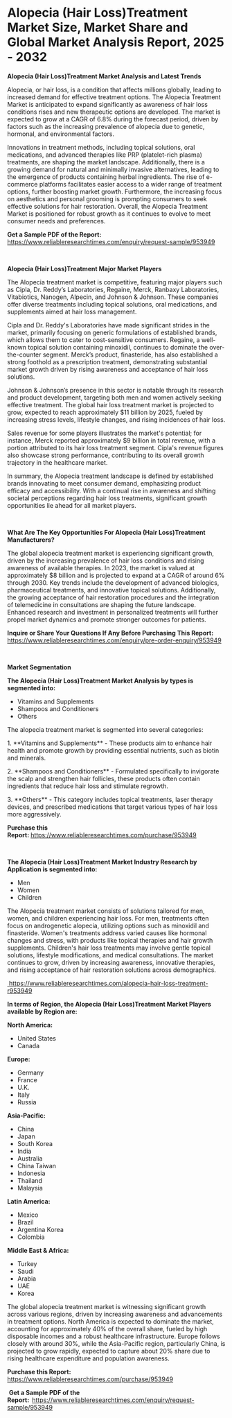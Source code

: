 <p><h1>Alopecia (Hair Loss)Treatment Market Size, Market Share and Global Market Analysis Report, 2025 - 2032</h1></p><p><strong>Alopecia (Hair Loss)Treatment Market Analysis and Latest Trends</strong></p>
<p><p>Alopecia, or hair loss, is a condition that affects millions globally, leading to increased demand for effective treatment options. The Alopecia Treatment Market is anticipated to expand significantly as awareness of hair loss conditions rises and new therapeutic options are developed. The market is expected to grow at a CAGR of 6.8% during the forecast period, driven by factors such as the increasing prevalence of alopecia due to genetic, hormonal, and environmental factors. </p><p>Innovations in treatment methods, including topical solutions, oral medications, and advanced therapies like PRP (platelet-rich plasma) treatments, are shaping the market landscape. Additionally, there is a growing demand for natural and minimally invasive alternatives, leading to the emergence of products containing herbal ingredients. The rise of e-commerce platforms facilitates easier access to a wider range of treatment options, further boosting market growth. Furthermore, the increasing focus on aesthetics and personal grooming is prompting consumers to seek effective solutions for hair restoration. Overall, the Alopecia Treatment Market is positioned for robust growth as it continues to evolve to meet consumer needs and preferences.</p></p>
<p><strong>Get a Sample PDF of the Report:&nbsp;</strong> <a href="https://www.reliableresearchtimes.com/enquiry/request-sample/953949?utm_campaign=2740&utm_medium=2&utm_source=Github&utm_content=ia&utm_term=13042025&utm_id=alopecia-hair-losstreatment">https://www.reliableresearchtimes.com/enquiry/request-sample/953949</a></p>
<p>&nbsp;</p>
<p><strong>Alopecia (Hair Loss)Treatment Major Market Players</strong></p>
<p><p>The Alopecia treatment market is competitive, featuring major players such as Cipla, Dr. Reddy’s Laboratories, Regaine, Merck, Ranbaxy Laboratories, Vitabiotics, Nanogen, Alpecin, and Johnson & Johnson. These companies offer diverse treatments including topical solutions, oral medications, and supplements aimed at hair loss management.</p><p>Cipla and Dr. Reddy's Laboratories have made significant strides in the market, primarily focusing on generic formulations of established brands, which allows them to cater to cost-sensitive consumers. Regaine, a well-known topical solution containing minoxidil, continues to dominate the over-the-counter segment. Merck’s product, finasteride, has also established a strong foothold as a prescription treatment, demonstrating substantial market growth driven by rising awareness and acceptance of hair loss solutions.</p><p>Johnson & Johnson’s presence in this sector is notable through its research and product development, targeting both men and women actively seeking effective treatment. The global hair loss treatment market is projected to grow, expected to reach approximately $11 billion by 2025, fueled by increasing stress levels, lifestyle changes, and rising incidences of hair loss.</p><p>Sales revenue for some players illustrates the market's potential; for instance, Merck reported approximately $9 billion in total revenue, with a portion attributed to its hair loss treatment segment. Cipla's revenue figures also showcase strong performance, contributing to its overall growth trajectory in the healthcare market.</p><p>In summary, the Alopecia treatment landscape is defined by established brands innovating to meet consumer demand, emphasizing product efficacy and accessibility. With a continual rise in awareness and shifting societal perceptions regarding hair loss treatments, significant growth opportunities lie ahead for all market players.</p></p>
<p>&nbsp;</p>
<p><strong>What Are The Key Opportunities For Alopecia (Hair Loss)Treatment Manufacturers?</strong></p>
<p><p>The global alopecia treatment market is experiencing significant growth, driven by the increasing prevalence of hair loss conditions and rising awareness of available therapies. In 2023, the market is valued at approximately $8 billion and is projected to expand at a CAGR of around 6% through 2030. Key trends include the development of advanced biologics, pharmaceutical treatments, and innovative topical solutions. Additionally, the growing acceptance of hair restoration procedures and the integration of telemedicine in consultations are shaping the future landscape. Enhanced research and investment in personalized treatments will further propel market dynamics and promote stronger outcomes for patients.</p></p>
<p><strong>Inquire or Share Your Questions If Any Before Purchasing This Report:</strong> <a href="https://www.reliableresearchtimes.com/enquiry/pre-order-enquiry/953949?utm_campaign=2740&utm_medium=2&utm_source=Github&utm_content=ia&utm_term=13042025&utm_id=alopecia-hair-losstreatment">https://www.reliableresearchtimes.com/enquiry/pre-order-enquiry/953949</a></p>
<p>&nbsp;</p>
<p><strong>Market Segmentation</strong></p>
<p><strong>The Alopecia (Hair Loss)Treatment Market Analysis by types is segmented into:</strong></p>
<p><ul><li>Vitamins and Supplements</li><li>Shampoos and Conditioners</li><li>Others</li></ul></p>
<p><p>The alopecia treatment market is segmented into several categories: </p><p>1. **Vitamins and Supplements** - These products aim to enhance hair health and promote growth by providing essential nutrients, such as biotin and minerals.</p><p>2. **Shampoos and Conditioners** - Formulated specifically to invigorate the scalp and strengthen hair follicles, these products often contain ingredients that reduce hair loss and stimulate regrowth.</p><p>3. **Others** - This category includes topical treatments, laser therapy devices, and prescribed medications that target various types of hair loss more aggressively.</p></p>
<p><strong>Purchase this Report:&nbsp;</strong><a href="https://www.reliableresearchtimes.com/purchase/953949?utm_campaign=2740&utm_medium=2&utm_source=Github&utm_content=ia&utm_term=13042025&utm_id=alopecia-hair-losstreatment">https://www.reliableresearchtimes.com/purchase/953949</a></p>
<p>&nbsp;</p>
<p><strong>The Alopecia (Hair Loss)Treatment Market Industry Research by Application is segmented into:</strong></p>
<p><ul><li>Men</li><li>Women</li><li>Children</li></ul></p>
<p><p>The Alopecia treatment market consists of solutions tailored for men, women, and children experiencing hair loss. For men, treatments often focus on androgenetic alopecia, utilizing options such as minoxidil and finasteride. Women's treatments address varied causes like hormonal changes and stress, with products like topical therapies and hair growth supplements. Children's hair loss treatments may involve gentle topical solutions, lifestyle modifications, and medical consultations. The market continues to grow, driven by increasing awareness, innovative therapies, and rising acceptance of hair restoration solutions across demographics.</p></p>
<p><a href="https://www.reliableresearchtimes.com/alopecia-hair-loss-treatment-r953949?utm_campaign=2740&utm_medium=2&utm_source=Github&utm_content=ia&utm_term=13042025&utm_id=alopecia-hair-losstreatment">&nbsp;https://www.reliableresearchtimes.com/alopecia-hair-loss-treatment-r953949</a></p>
<p><strong>In terms of Region, the Alopecia (Hair Loss)Treatment Market Players available by Region are:</strong></p>
<p>
    <p> <strong> North America: </strong>
        <ul>
            <li>United States</li>
            <li>Canada</li>
        </ul>
        </p> 
    <p> <strong> Europe: </strong>
        <ul>
            <li>Germany</li>
            <li>France</li>
            <li>U.K.</li>
            <li>Italy</li>
            <li>Russia</li>
        </ul>
        </p> 
    <p> <strong> Asia-Pacific: </strong>
        <ul>
            <li>China</li>
            <li>Japan</li>
            <li>South Korea</li>
            <li>India</li>
            <li>Australia</li>
            <li>China Taiwan</li>
            <li>Indonesia</li>
            <li>Thailand</li>
            <li>Malaysia</li>
        </ul>
        </p> 
    <p> <strong> Latin America: </strong>
        <ul>
            <li>Mexico</li>
            <li>Brazil</li>
            <li>Argentina Korea</li>
            <li>Colombia</li>
        </ul>
        </p> 
    <p> <strong> Middle East & Africa: </strong>
        <ul>
            <li>Turkey</li>
            <li>Saudi</li>
            <li>Arabia</li>
            <li>UAE</li>
            <li>Korea</li>
        </ul>
    </p>
    </p>
<p><p>The global alopecia treatment market is witnessing significant growth across various regions, driven by increasing awareness and advancements in treatment options. North America is expected to dominate the market, accounting for approximately 40% of the overall share, fueled by high disposable incomes and a robust healthcare infrastructure. Europe follows closely with around 30%, while the Asia-Pacific region, particularly China, is projected to grow rapidly, expected to capture about 20% share due to rising healthcare expenditure and population awareness.</p></p>
<p><strong>Purchase this Report: </strong><a href="https://www.reliableresearchtimes.com/purchase/953949?utm_campaign=2740&utm_medium=2&utm_source=Github&utm_content=ia&utm_term=13042025&utm_id=alopecia-hair-losstreatment">https://www.reliableresearchtimes.com/purchase/953949</a></p>
<p>&nbsp;<strong>Get a Sample PDF of the Report:&nbsp;&nbsp;</strong><a href="https://www.reliableresearchtimes.com/enquiry/request-sample/953949?utm_campaign=2740&utm_medium=2&utm_source=Github&utm_content=ia&utm_term=13042025&utm_id=alopecia-hair-losstreatment">https://www.reliableresearchtimes.com/enquiry/request-sample/953949</a></p>
<p><strong></strong></p>
<p><p></p><p></p><p></p></p>